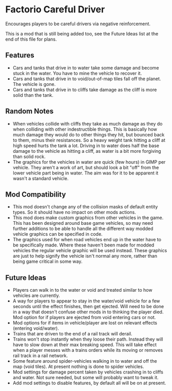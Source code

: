 # Factorio Careful Driver



Encourages players to be careful drivers via negative reinforcement.

This is a mod that is still being added too, see the Future Ideas list at the end of this file for plans.



Features
--------

- Cars and tanks that drive in to water take some damage and become stuck in the water. You have to mine the vehicle to recover it.
- Cars and tanks that drive in to void/out-of-map tiles fall off the planet. The vehicle is gone.
- Cars and tanks that drive in to cliffs take damage as the cliff is more solid than the tank.



Random Notes
------------

- When vehicles collide with cliffs they take as much damage as they do when colliding with other indestructible things. This is basically how much damage they would do to other things they hit, but bounced back to them, minus their resistances. So a heavy weight tank hitting a cliff at high speed hurts the tank a lot. Driving in to water does half the base damage to the vehicle as hitting a cliff, as water is a bit more forgiving than solid rock.
- The graphics for the vehicles in water are quick (few hours) in GIMP per vehicle. They aren't a work of art, but should look a bit "off" from the lower vehicle part being in water. The aim was for it to be apparent it wasn't a standard vehicle.



Mod Compatibility
-----------------

- This mod doesn't change any of the collision masks of default entity types. So it should have no impact on other mods actions.
- This mod does make custom graphics from other vehicles in the game. This has been designed around base game vehicles, so may need further additions to be able to handle all the different way modded vehicle graphics can be specified in code.
- The graphics used for when road vehicles end up in the water have to be specifically made. Where these haven't been made for modded vehicles the regular vehicle graphic will be used instead. These graphics are just to help signify the vehicle isn't normal any more, rather than being game critical in some way.



Future Ideas
------------

- Players can walk in to the water or void and treated similar to how vehicles are currently.
- A way for players to appear to stay in the water/void vehicle for a few seconds until the effect finishes, then get ejected. Will need to be done in a way that doesn't confuse other mods in to thinking the player died. Mod option for if players are ejected from void entering cars or not.
- Mod options for if items in vehicle/player are lost on relevant effects (entering void/water).
- Trains that are driven to the end of a rail track will derail.
- Trains won't stop instantly when they loose their path. Instead they will have to slow down at their max breaking speed. This will take effect when a player messes with a trains orders while its moving or removes rail track in a rail network.
- Some feature around spider-vehicles walking in to water and off the map (void tiles). At present nothing is done to spider vehicles.
- Mod settings for damage percent taken by vehicles crashing in to cliffs and water. Not sure needed, but some will probably want to tweak it.
- Add mod settings to disable features, by default all will be on at present.